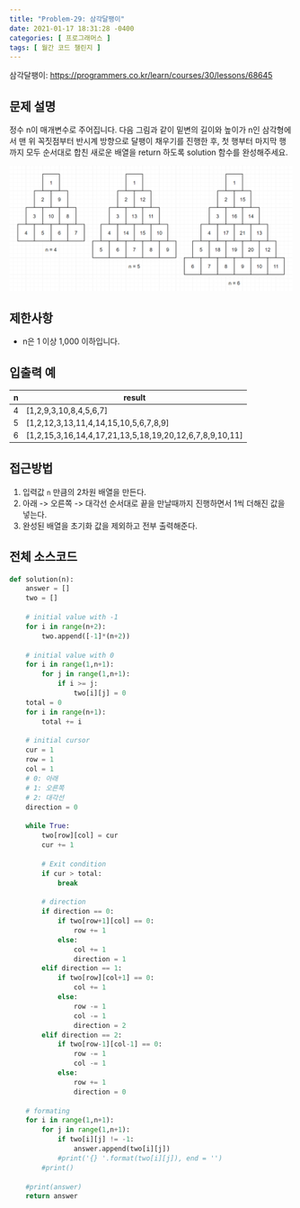 ```yaml
---
title: "Problem-29: 삼각달팽이"
date: 2021-01-17 18:31:28 -0400
categories: [ 프로그래머스 ]
tags: [ 월간 코드 챌린지 ]
---
```


삼각달팽이: https://programmers.co.kr/learn/courses/30/lessons/68645

문제 설명
--------
정수 n이 매개변수로 주어집니다. 다음 그림과 같이 밑변의 길이와 높이가 n인 삼각형에서 맨 위 꼭짓점부터 반시계 방향으로 달팽이 채우기를 진행한 후, 첫 행부터 마지막 행까지 모두 순서대로 합친 새로운 배열을 return 하도록 solution 함수를 완성해주세요.

![입출력](/assets/img/problem29/1.png)

제한사항
--------
+ n은 1 이상 1,000 이하입니다.

 
입출력 예
-------

|n|result|
|------|---|
|4|[1,2,9,3,10,8,4,5,6,7]|
|5|[1,2,12,3,13,11,4,14,15,10,5,6,7,8,9]|
|6|[1,2,15,3,16,14,4,17,21,13,5,18,19,20,12,6,7,8,9,10,11]|

접근방법
--------
1. 입력값 `n` 만큼의 2차원 배열을 만든다.
2. 아래 -> 오른쪽 -> 대각선 순서대로 끝을 만날때까지 진행하면서 1씩 더해진 값을 넣는다.
3. 완성된 배열을 초기화 값을 제외하고 전부 출력해준다.

전체 소스코드
------
```python
def solution(n):
    answer = []
    two = []
    
    # initial value with -1
    for i in range(n+2):
        two.append([-1]*(n+2))
    
    # initial value with 0
    for i in range(1,n+1):
        for j in range(1,n+1):
            if i >= j:
                two[i][j] = 0
    total = 0
    for i in range(n+1):
        total += i
    
    # initial cursor
    cur = 1
    row = 1
    col = 1
    # 0: 아래
    # 1: 오른쪽
    # 2: 대각선
    direction = 0
    
    while True:
        two[row][col] = cur
        cur += 1
        
        # Exit condition
        if cur > total:
            break
        
        # direction
        if direction == 0:
            if two[row+1][col] == 0:
                row += 1
            else:
                col += 1
                direction = 1
        elif direction == 1:
            if two[row][col+1] == 0:
                col += 1
            else:
                row -= 1
                col -= 1
                direction = 2
        elif direction == 2:
            if two[row-1][col-1] == 0:
                row -= 1
                col -= 1
            else:
                row += 1
                direction = 0
    
    # formating
    for i in range(1,n+1):
        for j in range(1,n+1):
            if two[i][j] != -1:
                answer.append(two[i][j])
            #print('{} '.format(two[i][j]), end = '')
        #print()
    
    #print(answer)
    return answer
```
